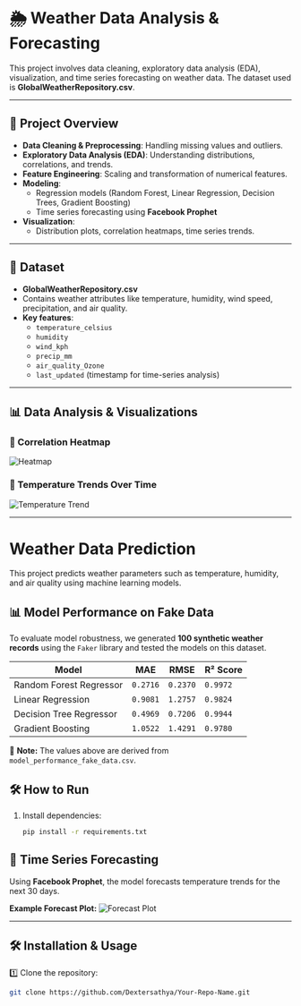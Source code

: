 # 🌦️ Weather Data Analysis & Forecasting

This project involves data cleaning, exploratory data analysis (EDA), visualization, and time series forecasting on weather data. The dataset used is **GlobalWeatherRepository.csv**.

---

## 📌 Project Overview

- **Data Cleaning & Preprocessing**: Handling missing values and outliers.
- **Exploratory Data Analysis (EDA)**: Understanding distributions, correlations, and trends.
- **Feature Engineering**: Scaling and transformation of numerical features.
- **Modeling**:
  - Regression models (Random Forest, Linear Regression, Decision Trees, Gradient Boosting)
  - Time series forecasting using **Facebook Prophet**
- **Visualization**:
  - Distribution plots, correlation heatmaps, time series trends.

---

## 📂 Dataset

- **GlobalWeatherRepository.csv**
- Contains weather attributes like temperature, humidity, wind speed, precipitation, and air quality.
- **Key features**:
  - `temperature_celsius`
  - `humidity`
  - `wind_kph`
  - `precip_mm`
  - `air_quality_Ozone`
  - `last_updated` (timestamp for time-series analysis)

---

## 📊 Data Analysis & Visualizations

### 🔹 Correlation Heatmap
![Heatmap](path/to/your/image.png)

### 🔹 Temperature Trends Over Time
![Temperature Trend](path/to/your/image.png)

---
# Weather Data Prediction

This project predicts weather parameters such as temperature, humidity, and air quality using machine learning models. 

## 📊 Model Performance on Fake Data  
To evaluate model robustness, we generated **100 synthetic weather records** using the `Faker` library and tested the models on this dataset.

| Model | MAE | RMSE | R² Score |
|--------|-------|-------|---------|
| Random Forest Regressor | `0.2716` | `0.2370` | `0.9972` |
| Linear Regression | `0.9081` | `1.2757` | `0.9824` |
| Decision Tree Regressor | `0.4969` | `0.7206` | `0.9944` |
| Gradient Boosting | `1.0522` | `1.4291` | `0.9780` |

📌 **Note:** The values above are derived from `model_performance_fake_data.csv`.

## 🛠️ How to Run  
1. Install dependencies:  
   ```bash
   pip install -r requirements.txt


## 🔮 Time Series Forecasting

Using **Facebook Prophet**, the model forecasts temperature trends for the next 30 days.

**Example Forecast Plot:**
![Forecast Plot](path/to/your/image.png)

---

## 🛠️ Installation & Usage

1️⃣ Clone the repository:
```sh
git clone https://github.com/Dextersathya/Your-Repo-Name.git
